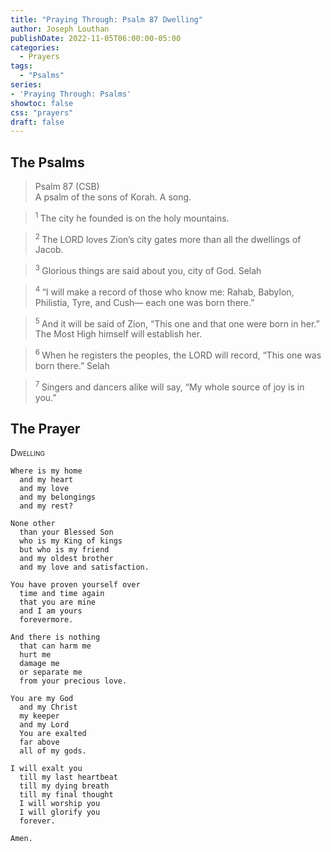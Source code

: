 ```yaml
---
title: "Praying Through: Psalm 87 Dwelling"
author: Joseph Louthan
publishDate: 2022-11-05T06:00:00-05:00
categories:
  - Prayers
tags:
  - "Psalms"
series:
- 'Praying Through: Psalms'
showtoc: false
css: "prayers"
draft: false
---
```

## The Psalms

>Psalm 87 (CSB)  
> A psalm of the sons of Korah. A song. 

><sup> 1 </sup> The city he founded is on the holy mountains. 

><sup> 2 </sup> The LORD loves Zion’s city gates more than all the dwellings of Jacob. 

><sup> 3 </sup> Glorious things are said about you, city of God. Selah 

><sup> 4 </sup> “I will make a record of those who know me: Rahab, Babylon, Philistia, Tyre, and Cush— each one was born there.” 

><sup> 5 </sup> And it will be said of Zion, “This one and that one were born in her.” The Most High himself will establish her. 

><sup> 6 </sup> When he registers the peoples, the LORD will record, “This one was born there.” Selah 

><sup> 7 </sup> Singers and dancers alike will say, “My whole source of joy is in you.”

## The Prayer

<div style="font-variant: small-caps;">
Dwelling
</div>

```text
Where is my home
  and my heart
  and my love
  and my belongings
  and my rest?

None other
  than your Blessed Son
  who is my King of kings
  but who is my friend
  and my oldest brother
  and my love and satisfaction.

You have proven yourself over
  time and time again
  that you are mine
  and I am yours
  forevermore.

And there is nothing
  that can harm me
  hurt me
  damage me
  or separate me
  from your precious love.

You are my God
  and my Christ
  my keeper
  and my Lord
  You are exalted
  far above
  all of my gods.

I will exalt you
  till my last heartbeat
  till my dying breath
  till my final thought
  I will worship you
  I will glorify you
  forever.

Amen.
```

